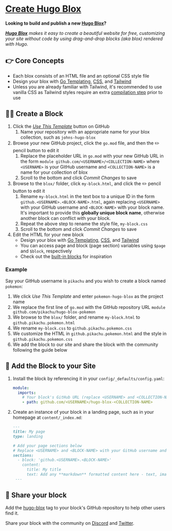 # [Create Hugo Blox](https://github.com/HugoBlox/create-blox)

**Looking to build and publish a new [Hugo Blox](https://hugoblox.com/blocks/)?**

_[**Hugo Blox**](https://hugoblox.com) makes it easy to create a beautiful website for free, customizing your site without code by using drag-and-drop blocks (aka blox) rendered with Hugo._

## 👉 Core Concepts

- Each blox consists of an HTML file and an optional CSS style file
- Design your blox with [Go Templating](https://gohugo.io/templates/introduction/), [CSS](https://www.w3schools.com/css/), and [Tailwind](https://tailwindcss.com/)
- Unless you are already familiar with Tailwind, it's recommended to use vanilla CSS as Tailwind styles require an extra [compilation step](https://docs.hugoblox.com/reference/extend/#recompile-tailwind) prior to use

## 🧑‍🎨 Create a Block

1. Click the [_Use This Template_](https://github.com/HugoBlox/create-blox/generate) button on GitHub
   1. Name your repository with an appropriate name for your blox collection, such as `johns-hugo-blox`
1. Browse your new GitHub project, click the  `go.mod` file, and then the ✏️ pencil button to edit it
   1. Replace the placeholder URL in `go.mod` with your new GitHub URL in the form `module github.com/<USERNAME>/<COLLECTION-NAME>` where `<USERNAME>` is your GitHub username and `<COLLECTION-NAME>` is a name for your collection of blox
   1. Scroll to the bottom and click _Commit Changes_ to save
1. Browse to the `blox/` folder, click `my-block.html`, and click the ✏️ pencil button to edit it
   1. Rename `my-block.html` in the text box to a unique ID in the form `github.<USERNAME>.<BLOCK-NAME>.html`, again replacing  `<USERNAME>` with your GitHub username and `<BLOCK-NAME>` with your block name. It's important to provide this **globally unique block name**, otherwise another block can conflict with your block.
   1. Repeat the above step to rename the style file, `my-block.css`
   1. Scroll to the bottom and click _Commit Changes_ to save
1. Edit the HTML for your new block
   - Design your blox with [Go Templating](https://gohugo.io/templates/introduction/), [CSS](https://www.w3schools.com/css/), and [Tailwind](https://tailwindcss.com/)
   - You can access page and block (page section) variables using `$page` and `$block`, respectively
   - Check out the [built-in blocks](https://github.com/HugoBlox/hugo-blox-builder/tree/main/modules/blox-tailwind/layouts/partials/blox) for inspiration

### Example

Say your GitHub username is `pikachu` and you wish to create a block named `pokemon`:

1. We click _Use This Template_ and enter `pokemon-hugo-blox` as the project name
1. We replace the first line of `go.mod` with the GitHub repository URL `module github.com/pikachu/hugo-blox-pokemon`
1. We browse to the `blox/` folder, and rename `my-block.html` to `github.pikachu.pokemon.html`
1. We rename `my-block.css` to `github.pikachu.pokemon.css`
1. We customize the HTML in `github.pikachu.pokemon.html` and the style in `github.pikachu.pokemon.css`
1. We add the block to our site and share the block with the community following the guide below

## 🌈 Add the Block to your Site

1. Install the block by referencing it in your `config/_defaults/config.yaml`:
   ```yaml
   module:
     imports:
       # Your block's GitHub URL (replace <USERNAME> and <COLLECTION-NAME> with your GitHub username and block collection name)
       - path: github.com/<USERNAME>/hugo-blox-<COLLECTION-NAME>
   ```
1. Create an instance of your block in a landing page, such as in your homepage at `content/_index.md`:
   ```markdown
   ---
   title: My page
   type: landing

   # Add your page sections below
   # Replace <USERNAME> and <BLOCK-NAME> with your GitHub username and block name, respectively.
   sections:
     - block: 'github.<USERNAME>.<BLOCK-NAME>'
       content:
         title: My title
         text: Add any **markdown** formatted content here - text, images, videos, galleries - and even HTML code!
    ---
   ```

## 📢 Share your block

Add the [hugo-blox](https://github.com/topics/hugo-blox) tag to your block's GitHub repository to help other users find it.

Share your block with the community on [Discord](https://discord.gg/z8wNYzb) and [Twitter](https://twitter.com/intent/tweet?text=I%27m%20creating%20a%20beautiful%20website%20using%20the%20free%20%E2%9D%A4%EF%B8%8F%2C%20open%20source%20Hugo%20Blox%20Website%20Builder%20for%20%40GoHugoIO%20by%20%40GeorgeCushen%20%40GetResearchDev%20%E2%9C%A8%20Have%20some%20feedback%3F%20Please%20comment%20%F0%9F%A4%97&hashtags=MadeWithHugoBlox&url=https://HugoBlox.com/).
